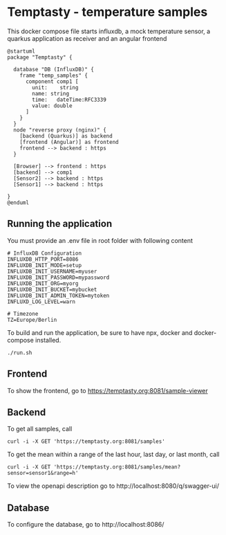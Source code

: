 # Temptasty - temperature samples

This docker compose file starts influxdb, a mock temperature sensor, a quarkus application as receiver and an angular
frontend

```plantuml
@startuml
package "Temptasty" {

  database "DB (InfluxDB)" {
    frame "temp_samples" {
      component comp1 [
        unit:    string
        name: string
        time:   dateTime:RFC3339
        value: double
      ]
    }
  }
  node "reverse proxy (nginx)" {
    [backend (Quarkus)] as backend
    [frontend (Angular)] as frontend
    frontend --> backend : https
  }
  
  [Browser] --> frontend : https
  [backend] --> comp1
  [Sensor2] --> backend : https
  [Sensor1] --> backend : https

}
@enduml
```

## Running the application

You must provide an .env file in root folder with following content

```
# InfluxDB Configuration
INFLUXDB_HTTP_PORT=8086
INFLUXDB_INIT_MODE=setup
INFLUXDB_INIT_USERNAME=myuser
INFLUXDB_INIT_PASSWORD=mypassword
INFLUXDB_INIT_ORG=myorg
INFLUXDB_INIT_BUCKET=mybucket
INFLUXDB_INIT_ADMIN_TOKEN=mytoken
INFLUXD_LOG_LEVEL=warn

# Timezone
TZ=Europe/Berlin
```

To build and run the application, be sure to have npx, docker and docker-compose installed.

```
./run.sh
```

## Frontend

To show the frontend, go to https://temptasty.org:8081/sample-viewer

## Backend

To get all samples, call

```
curl -i -X GET 'https://temptasty.org:8081/samples'
```

To get the mean within a range of the last hour, last day, or last month, call

```
curl -i -X GET 'https://temptasty.org:8081/samples/mean?sensor=sensor1&range=h'
```

To view the openapi description go to http://localhost:8080/q/swagger-ui/

## Database

To configure the database, go to http://localhost:8086/


